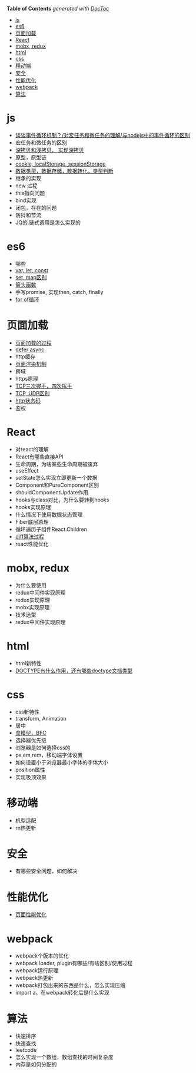 <!-- START doctoc generated TOC please keep comment here to allow auto update -->
<!-- DON'T EDIT THIS SECTION, INSTEAD RE-RUN doctoc TO UPDATE -->
**Table of Contents**  *generated with [DocToc](https://github.com/thlorenz/doctoc)*

- [js](#js)
- [es6](#es6)
- [页面加载](#%E9%A1%B5%E9%9D%A2%E5%8A%A0%E8%BD%BD)
- [React](#react)
- [mobx, redux](#mobx-redux)
- [html](#html)
- [css](#css)
- [移动端](#%E7%A7%BB%E5%8A%A8%E7%AB%AF)
- [安全](#%E5%AE%89%E5%85%A8)
- [性能优化](#%E6%80%A7%E8%83%BD%E4%BC%98%E5%8C%96)
- [webpack](#webpack)
- [算法](#%E7%AE%97%E6%B3%95)

<!-- END doctoc generated TOC please keep comment here to allow auto update -->

# js

- [谈谈事件循环机制？/对宏任务和微任务的理解/与nodejs中的事件循环的区别](../JS/核心/事件循环机制.md)
- 宏任务和微任务的区别
- [深拷贝和浅拷贝， 实现深拷贝](../JS/深浅拷贝/questions.md)
- 原型，原型链
- [cookie, localStorage, sessionStorage](../JS/本地存储/index.md)
- [数据类型，数据存储，数据转化，类型判断](../JS/基础/数据类型.md)
- 继承的实现
- new 过程
- this指向问题
- bind实现
- 闭包，存在的问题
- 防抖和节流
- JQ的.链式调用是怎么实现的

# es6
- 哪些
- [var, let, const](../ESMAScript/ES6/../../ECMAScript/ES6/let,const.md)
- [set, map区别](../ECMAScript/ES6/set,map.md)
- [箭头函数](../ECMAScript/ES6/箭头函数.md)
- 手写promise, 实现then, catch, finally
- [for of循环](../ECMAScript/ES6/for-of.md)



# 页面加载

- [页面加载的过程](../网络/浏览器/页面加载的过程.md)
- [defer async](../JS/加载/primary.md)
- http缓存
- [页面渲染机制](../网络/浏览器/页面渲染机制.md)
- 跨域
- https原理
- [TCP三次握手，四次挥手](../网络/TCP.UDP/index.md)
- [TCP, UDP区别](../网络/TCP.UDP/index.md)
- [http状态码](../网络/http/http状态码.md)
- 鉴权


# React
- 对react的理解
- React有哪些直接API
- 生命周期，为啥某些生命周期被废弃
- useEffect
- setState怎么实现立即更新一个数据
- Component和PureComponent区别
- shouldComponentUpdate作用
- hooks与class对比，为什么要转到hooks
- hooks实现原理
- 什么情况下使用数据状态管理
- Fiber底层原理
- 循环遍历子组件React.Children
- [diff算法过程](../框架库/React/原理/diff算法/primary.md)
- react性能优化

# mobx, redux
- 为什么要使用
- redux中间件实现原理
- redux实现原理
- mobx实现原理
- 技术选型
- redux中间件实现原理
 

# html
- html新特性
- [DOCTYPE有什么作用，还有哪些doctype文档类型](../HTML/Doctype/index.md)


# css
- css新特性
- transform, Animation
- 居中
- [盒模型，BFC](../CSS/盒模型.md)
- 选择器优先级
- 浏览器是如何选择css的
- px,em,rem，移动端字体设置
- 如何设置小于浏览器最小字体的字体大小
- position属性
- 实现吸顶效果



# 移动端
- 机型适配
- rn热更新


# 安全
- 有哪些安全问题，如何解决


# 性能优化
- [页面性能优化](../性能优化/页面性能优化.md)


# webpack
- webpack个版本的优化
- webpack loader, plugin有哪些/有啥区别/使用过程
- webpack运行原理
- webpack热更新
- webpack打包出来的东西是什么，怎么实现压缩
- import a，在webpack转化后是什么实现


# 算法
- 快速排序
- 快速查找
- leetcode
- 怎么实现一个数组，数组查找的时间复杂度
- 内存是如何分配的



